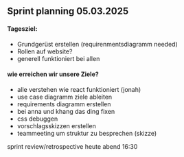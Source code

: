 ## Sprint planning 05.03.2025

#### Tagesziel:

- Grundgerüst erstellen (requirenmentsdiagramm needed)
- Rollen auf website?
- generell funktioniert bei allen

#### wie erreichen wir unsere Ziele? 

- alle verstehen wie react funktioniert (jonah)
- use case diagramm ziele ableiten
- requirements diagramm erstellen
- bei anna und khang das ding fixen
- css debuggen 
- vorschlagsskizzen erstellen
- teammeeting um struktur zu besprechen (skizze)

sprint review/retrospective heute abend 16:30
